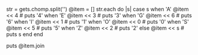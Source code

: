 str = gets.chomp.split('')
@item = []
str.each do |s|
  case s
  when 'A'
    @item << 4
    # puts '4'
  when 'E'
    @item << 3
    # puts '3'
  when 'G'
    @item << 6
    # puts '6'
  when 'I'
    @item << 1
    # puts '1'
  when 'O'
    @item << 0
    # puts '0'
  when 'S'
    @item << 5
    # puts '5'
  when 'Z'
    @item << 2
    # puts '2'
  else
    @item << s
    # puts s
  end
end

puts @item.join